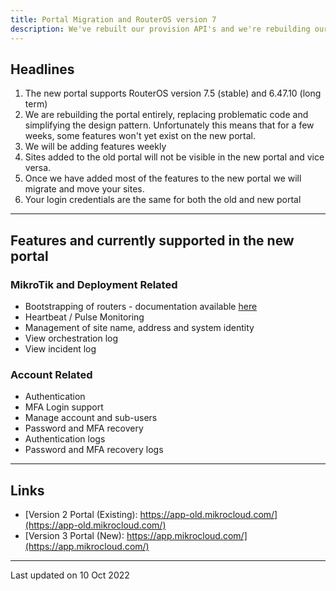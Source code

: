 ```yaml
---
title: Portal Migration and RouterOS version 7
description: We've rebuilt our provision API's and we're rebuilding our frontend
---
```


## Headlines

1. The new portal supports RouterOS version 7.5 (stable) and 6.47.10 (long term)
2. We are rebuilding the portal entirely, replacing problematic code and simplifying the design pattern. Unfortunately this means that for a few weeks, some features won't yet exist on the new portal.
3. We will be adding features weekly
4. Sites added to the old portal will not be visible in the new portal and vice versa.
5. Once we have added most of the features to the new portal we will migrate and move your sites.
6. Your login credentials are the same for both the old and new portal

---
## Features and currently supported in the new portal

### MikroTik and Deployment Related
* Bootstrapping of routers - documentation available [here](/documentation/getting-started)
* Heartbeat / Pulse Monitoring
* Management of site name, address and system identity
* View orchestration log
* View incident log


### Account Related
* Authentication
* MFA Login support
* Manage account and sub-users
* Password and MFA recovery
* Authentication logs
* Password and MFA recovery logs


---
## Links

* [Version 2 Portal (Existing): https://app-old.mikrocloud.com/](https://app-old.mikrocloud.com/)
* [Version 3 Portal (New): https://app.mikrocloud.com/](https://app.mikrocloud.com/)

---

Last updated on 10 Oct 2022